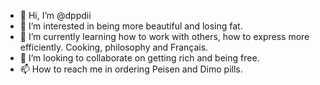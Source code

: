 - 👋 Hi, I’m @dppdii
- 👀 I’m interested in being more beautiful and losing fat.
- 🌱 I’m currently learning how to work with others, how to express more efficiently. Cooking, philosophy and Français.
- 💞️ I’m looking to collaborate on getting rich and being free.
- 📫 How to reach me in ordering Peisen and Dimo pills. 

<!---
dppdii/dppdii is a ✨ special ✨ repository because its `README.md` (this file) appears on your GitHub profile.
You can click the Preview link to take a look at your changes.
--->
